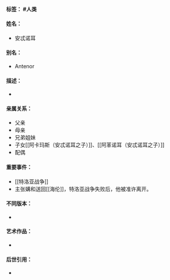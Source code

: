 #### 标签： #人类
#### 姓名：
- 安忒诺耳
#### 别名：
- Antenor
#### 描述：
- 
#### 亲属关系：
- 父亲
- 母亲
- 兄弟姐妹
- 子女[[阿卡玛斯（安忒诺耳之子）]]、[[阿革诺耳（安忒诺耳之子）]]
- 配偶
#### 重要事件：
- [[特洛亚战争]]
- 主张媾和送回[[海伦]]，特洛亚战争失败后，他被准许离开。
#### 不同版本：
- 
#### 艺术作品：
- 
#### 后世引用：
- 